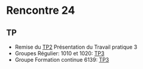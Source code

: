 # Rencontre 24

## TP
- Remise du [TP2](/tp_Regulier/tp2)
Présentation du Travail pratique 3
- Groupes Régulier: 1010 et 1020: [TP3](/tp_Regulier/tp3)
- Groupe Formation continue 6139: [TP3](/tp_FC/tp3)
